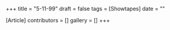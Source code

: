 +++
title = "5-11-99"
draft = false
tags = [Showtapes]
date = ""

[Article]
contributors = []
gallery = []
+++